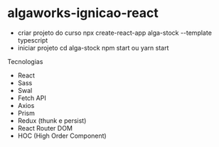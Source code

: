 # algaworks-ignicao-react

- criar projeto do curso
  npx create-react-app alga-stock --template typescript
- iniciar projeto
  cd alga-stock
  npm start ou yarn start

Tecnologias

- React
- Sass
- Swal
- Fetch API
- Axios
- Prism
- Redux (thunk e persist)
- React Router DOM
- HOC (High Order Component)
